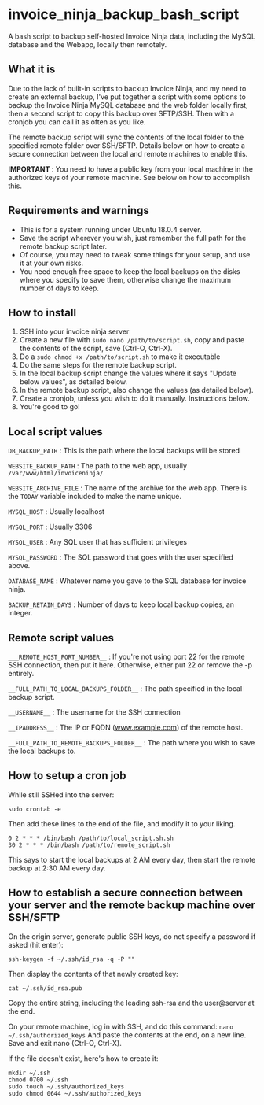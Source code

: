 # invoice_ninja_backup_bash_script
A bash script to backup self-hosted Invoice Ninja data, including the MySQL database and the Webapp, locally then remotely.

## What it is
Due to the lack of built-in scripts to backup Invoice Ninja, and my need to create an external backup, I've put together a script with some options to backup the Invoice Ninja MySQL database and the web folder locally first, then a second script to copy this backup over SFTP/SSH. Then with a cronjob you can call it as often as you like.

The remote backup script will sync the contents of the local folder to the specified remote folder over SSH/SFTP. Details below on how to create a secure connection between the local and remote machines to enable this.

**IMPORTANT** : You need to have a public key from your local machine in the authorized keys of your remote machine. See below on how to accomplish this.

## Requirements and warnings
* This is for a system running under Ubuntu 18.0.4 server.
* Save the script wherever you wish, just remember the full path for the remote backup script later.
* Of course, you may need to tweak some things for your setup, and use it at your own risks.
* You need enough free space to keep the local backups on the disks where you specify to save them, otherwise change the maximum number of days to keep.

## How to install
1. SSH into your invoice ninja server
2. Create a new file with `sudo nano /path/to/script.sh`, copy and paste the contents of the script, save (Ctrl-O, Ctrl-X).
3. Do a `sudo chmod +x /path/to/script.sh` to make it executable
4. Do the same steps for the remote backup script.
5. In the local backup script change the values where it says "Update below values", as detailed below.
6. In the remote backup script, also change the values (as detailed below).
7. Create a cronjob, unless you wish to do it manually. Instructions below.
8. You're good to go!

## Local script values

`DB_BACKUP_PATH` : This is the path where the local backups will be stored

`WEBSITE_BACKUP_PATH` : The path to the web app, usually `/var/www/html/invoiceninja/`

`WEBSITE_ARCHIVE_FILE` : The name of the archive for the web app. There is the `TODAY` variable included to make the name unique.

`MYSQL_HOST` : Usually localhost

`MYSQL_PORT` : Usually 3306

`MYSQL_USER` : Any SQL user that has sufficient privileges

`MYSQL_PASSWORD` : The SQL password that goes with the user specified above.

`DATABASE_NAME` : Whatever name you gave to the SQL database for invoice ninja.

`BACKUP_RETAIN_DAYS` : Number of days to keep local backup copies, an integer.

## Remote script values

`___REMOTE_HOST_PORT_NUMBER__` : If you're not using port 22 for the remote SSH connection, then put it here. Otherwise, either put 22 or remove the -p entirely.

`__FULL_PATH_TO_LOCAL_BACKUPS_FOLDER__` : The path specified in the local backup script.

`__USERNAME__` : The username for the SSH connection

`__IPADDRESS__` : The IP or FQDN (www.example.com) of the remote host.

`__FULL_PATH_TO_REMOTE_BACKUPS_FOLDER__` : The path where you wish to save the local backups to.

## How to setup a cron job

While still SSHed into the server:

`sudo crontab -e`

Then add these lines to the end of the file, and modify it to your liking.
```
0 2 * * * /bin/bash /path/to/local_script.sh.sh
30 2 * * * /bin/bash /path/to/remote_script.sh
```
This says to start the local backups at 2 AM every day, then start the remote backup at 2:30 AM every day.

## How to establish a secure connection between your server and the remote backup machine over SSH/SFTP

On the origin server, generate public SSH keys, do not specify a password if asked (hit enter):

`ssh-keygen -f ~/.ssh/id_rsa -q -P ""`

Then display the contents of that newly created key:

`cat ~/.ssh/id_rsa.pub`

Copy the entire string, including the leading ssh-rsa and the user@server at the end.

On your remote machine, log in with SSH, and do this command:
`nano ~/.ssh/authorized_keys`
And paste the contents at the end, on a new line. Save and exit nano (Ctrl-O, Ctrl-X).

If the file doesn't exist, here's how to create it:
```
mkdir ~/.ssh
chmod 0700 ~/.ssh
sudo touch ~/.ssh/authorized_keys
sudo chmod 0644 ~/.ssh/authorized_keys
```
